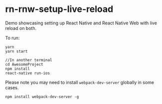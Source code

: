 # rn-rnw-setup-live-reload
Demo showcasing setting up React Native and React Native Web with live reload on both.

To run:

```
yarn
yarn start

//In another terminal
cd AwesomeProject
npm install
react-native run-ios
```

Please note you may need to install `webpack-dev-server` globally in some cases.

`npm install webpack-dev-server -g`
